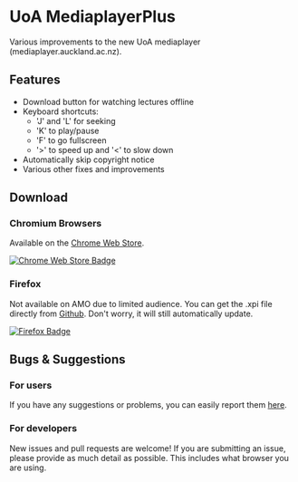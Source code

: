 # UoA MediaplayerPlus

Various improvements to the new UoA mediaplayer (mediaplayer.auckland.ac.nz).

## Features
- Download button for watching lectures offline
- Keyboard shortcuts:
  - 'J' and 'L' for seeking
  - 'K' to play/pause
  - 'F' to go fullscreen
  - '>' to speed up and '<' to slow down
- Automatically skip copyright notice
- Various other fixes and improvements

## Download

### Chromium Browsers
Available on the [Chrome Web Store](https://chrome.google.com/webstore/detail/uoa-mediaplayerplus/oohpedaigajmdamiaboobdjijopldlkd).

[![Chrome Web Store Badge](https://github.com/acoollevel/uoa-mediaplayer-plus/raw/master/assets/chrome-web-store-badge.png "Get from the Chrome Web Store")](https://chrome.google.com/webstore/detail/uoa-mediaplayerplus/oohpedaigajmdamiaboobdjijopldlkd)

### Firefox
Not available on AMO due to limited audience. You can get the .xpi file directly from [Github](https://github.com/acoollevel/uoa-mediaplayer-plus/releases/download/0.2.1/uoa_mediaplayerplus-0.2.1-fx.xpi). Don't worry, it will still automatically update.

[![Firefox Badge](https://github.com/acoollevel/uoa-mediaplayer-plus/raw/master/assets/firefox-badge.png "Download Firefox Addon")](https://github.com/acoollevel/uoa-mediaplayer-plus/releases/download/0.2.1/uoa_mediaplayerplus-0.2.1-fx.xpi)

## Bugs & Suggestions

### For users

If you have any suggestions or problems, you can easily report them [here](https://chrome.google.com/webstore/detail/uoa-mediaplayerplus/oohpedaigajmdamiaboobdjijopldlkd/support).

### For developers

New issues and pull requests are welcome! If you are submitting an issue, please provide as much detail as possible. This includes what browser you are using.
